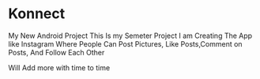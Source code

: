 # Konnect
My New Android Project
This Is my Semeter Project 
I am Creating The App like Instagram Where People Can Post Pictures,
Like Posts,Comment on Posts, And Follow Each Other 

Will Add more with time to time
